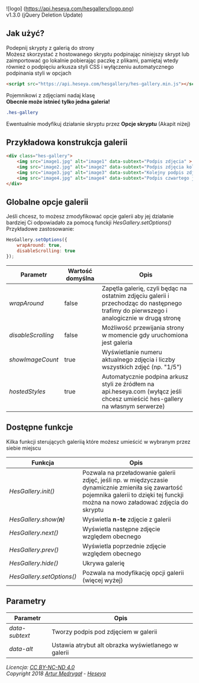 ![logo] (https://api.heseya.com/hesgallery/logo.png)  
v1.3.0 (jQuery Deletion Update)

## Jak użyć?
Podepnij skrypty z galerią do strony  
Możesz skorzystać z hostowanego skryptu podpinając niniejszy skrypt lub zaimportować go lokalnie pobierając paczkę z plikami, pamiętaj wtedy również o podpięciu arkusza styli CSS i wyłączeniu automatycznego podpinania styli w opcjach
```html
<script src="https://api.heseya.com/hesgallery/hes-gallery.min.js"></script>
```

Pojemnikowi z zdjęciami nadaj klasę  
**Obecnie może istnieć tylko jedna galeria!**
```css
.hes-gallery
```

Ewentualnie modyfikuj działanie skryptu przez **Opcje skryptu** (Akapit niżej)

## Przykładowa konstrukcja galerii
```html
<div class="hes-gallery">
    <img src="image1.jpg" alt="image1" data-subtext="Podpis zdjęcia" >
    <img src="image2.jpg" alt="image2" data-subtext="Podpis zdjęcia kolejnego" >
    <img src="image3.jpg" alt="image3" data-subtext="Kolejny podpis zdjęcia" >
    <img src="image4.jpg" alt="image4" data-subtext="Podpis czwartego już zdjęcia" >
</div>
```

## Globalne opcje galerii
Jeśli chcesz, to możesz zmodyfikować opcje galerii aby jej działanie bardziej Ci odpowiadało za pomocą funckji *HesGallery.setOptions()*  
Przykładowe zastosowanie:
```javascript
HesGallery.setOptions({
    wrapAround: true,
    disableScrolling: true
});
```

Parametr|Wartość domyślna|Opis
---|---|---
*wrapAround* | false | Zapętla galerię, czyli będąc na ostatnim zdjęciu galerii i przechodząc do następnego trafimy do pierwszego i analogicznie w drugą stronę
*disableScrolling* | false | Możliwość przewijania strony w momencie gdy uruchomiona jest galeria
*showImageCount* | true | Wyświetlanie numeru aktualnego zdjęcia i liczby wszystkich zdjęć (np. "1/5")
*hostedStyles* | true | Automatycznie podpina arkusz styli ze źródłem na api.heseya.com (wyłącz jeśli chcesz umieścić hes-gallery na własnym serwerze)

## Dostępne funkcje
Kilka funkcji sterujących galeriią które możesz umieścić w wybranym przez siebie miejscu

Funkcja | Opis
---|---
*HesGallery.init()* | Pozwala na przeładowanie galerii zdjęć, jeśli np. w międzyczasie dynamicznie zmieniła się zawartość pojemnika galerii to dzięki tej funckji można na nowo załadować zdjęcia do skryptu
*HesGallery.show(**n**)* | Wyświetla **n-te** zdjęcie z galerii
*HesGallery.next()* | Wyświetla następne zdjęcie względem obecnego
*HesGallery.prev()* | Wyświetla poprzednie zdjęcie względem obecnego
*HesGallery.hide()* | Ukrywa galerię
*HesGallery.setOptions()* | Pozwala na modyfikację opcji galerii (więcej wyżej)

## Parametry <img>
Parametr | Opis
---|---
*data-subtext* | Tworzy podpis pod zdjęciem w galerii
*data-alt* | Ustawia atrybut alt obrazka wyświetlanego w galerii


*Licencja: [CC BY-NC-ND 4.0](https://creativecommons.org/licenses/by-nc-nd/4.0/)*  
*Copyright 2018 [Artur Mędrygał](mailto:amedrygal@heseya.com) - [Heseya](https://heseya.com)*